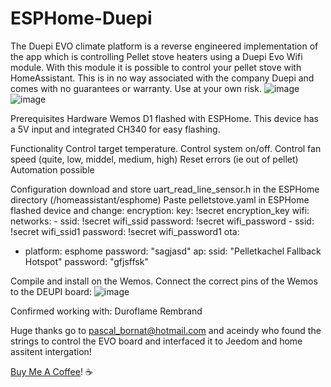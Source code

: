 # ESPHome-Duepi
The Duepi EVO climate platform is a reverse engineered implementation of the app which is controlling Pellet stove heaters using a Duepi Evo Wifi module. With this module it is possible to control your pellet stove with HomeAssistant. This is in no way associated with the company Duepi and comes with no guarantees or warranty. Use at your own risk.
![image](https://github.com/user-attachments/assets/37a8dd07-30b7-46e1-8ba0-1c56234960a2)
![image](https://github.com/user-attachments/assets/40634a7e-6a66-4fc2-8591-994915ee75c1)

Prerequisites
Hardware
Wemos D1 flashed with ESPHome. This device has a 5V input and integrated CH340 for easy flashing. 

Functionality
Control target temperature.
Control system on/off.
Control fan speed (quite, low, middel, medium, high)
Reset errors (ie out of pellet)
Automation possible 

Configuration
download and store uart_read_line_sensor.h in the ESPHome directory (/homeassistant/esphome)
Paste pelletstove.yaml in ESPHome flashed device and change:
encryption:
    key: !secret encryption_key
wifi:
  networks:
    - ssid: !secret wifi_ssid
      password: !secret wifi_password
    - ssid: !secret wifi_ssid1
      password: !secret wifi_password1
ota:
  - platform: esphome
    password: "sagjasd"
ap:
    ssid: "Pelletkachel Fallback Hotspot"
    password: "gfjsffsk"

Compile and install on the Wemos. Connect the correct pins of the Wemos to the DEUPI board:
![image](https://github.com/user-attachments/assets/2958a20d-82da-41a6-a7fe-a692134b9652)

    
Confirmed working with:
  Duroflame Rembrand


Huge thanks go to pascal_bornat@hotmail.com and aceindy who found the strings to control the EVO board and interfaced it to Jeedom and home assitent intergation!

[Buy Me A Coffee](https://buymeacoffee.com/mvroosmalen)! :coffee:
